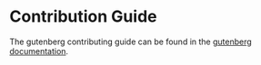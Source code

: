 # Contribution Guide

The gutenberg contributing guide can be found in the [gutenberg documentation](https://gutenberg.com/docs/contributions).
